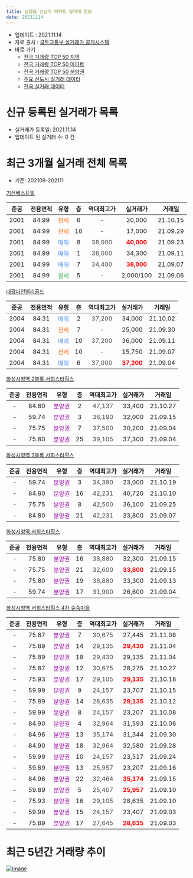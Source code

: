 ```yaml
---
title: 남양읍 신남리 아파트 실거래 정보
date: 20211114
---
```


* 업데이트 : 2021.11.14
* 자료 출처 : [국토교통부 실거래가 공개시스템](http://rt.molit.go.kr)
* 바로 가기
    * [전국 거래량 TOP 50 지역](https://apt-info.github.io/apt-trade-info/tr)
    * [전국 거래량 TOP 50 아파트](https://apt-info.github.io/apt-trade-info/ta)
    * [전국 거래량 TOP 50 분양권](https://apt-info.github.io/apt-trade-info/tb)
    * [주요 신도시 실거래 데이터](https://apt-info.github.io/apt-trade-info/newtown)
    * [전국 실거래 데이터](https://apt-info.github.io/apt-trade-info/all)



<script async src="https://pagead2.googlesyndication.com/pagead/js/adsbygoogle.js"></script>
<!-- 기본광고 -->
<ins class="adsbygoogle"
     style="display:block"
     data-ad-client="ca-pub-1142216861245946"
     data-ad-slot="4805727019"
     data-ad-format="auto"
     data-full-width-responsive="true"></ins>
<script>
     (adsbygoogle = window.adsbygoogle || []).push({});
</script>


# 신규 등록된 실거래가 목록

* 실거래가 등록일: 2021.11.14
* 업데이트 된 실거래 수: 0 건




<script async src="https://pagead2.googlesyndication.com/pagead/js/adsbygoogle.js"></script>
<!-- 기본광고 -->
<ins class="adsbygoogle"
     style="display:block"
     data-ad-client="ca-pub-1142216861245946"
     data-ad-slot="4805727019"
     data-ad-format="auto"
     data-full-width-responsive="true"></ins>
<script>
     (adsbygoogle = window.adsbygoogle || []).push({});
</script>


# 최근 3개월 실거래 전체 목록
* 기준: 202109-202111


[기산베스트빌](https://search.naver.com/search.naver?query=%EA%B8%B0%EC%82%B0%EB%B2%A0%EC%8A%A4%ED%8A%B8%EB%B9%8C)

|준공|전용면적|유형|층|역대최고가|실거래가|거래일|
|:---:|:---:|:---:|:---:|:---:|:---:|:---:|
|2001|84.99|<span style="color:#FF5A00">전세</span>|6|<span style="color:#444444">-</span>|20,000|21.10.15|
|2001|84.99|<span style="color:#FF5A00">전세</span>|10|<span style="color:#444444">-</span>|17,000|21.09.29|
|2001|84.99|<span style="color:#4285F3">매매</span>|8|<span style="color:#444444">38,000</span>|<b><span style="color:#FF0000">40,000</span></b>|21.09.23|
|2001|84.99|<span style="color:#4285F3">매매</span>|1|<span style="color:#444444">38,000</span>|34,300|21.09.11|
|2001|84.99|<span style="color:#4285F3">매매</span>|7|<span style="color:#444444">34,400</span>|<b><span style="color:#FF0000">38,000</span></b>|21.09.07|
|2001|84.99|<span style="color:#34A853">월세</span>|5|<span style="color:#444444">-</span>|2,000/100|21.09.06|

[대광파인밸리골드](https://search.naver.com/search.naver?query=%EB%8C%80%EA%B4%91%ED%8C%8C%EC%9D%B8%EB%B0%B8%EB%A6%AC%EA%B3%A8%EB%93%9C)

|준공|전용면적|유형|층|역대최고가|실거래가|거래일|
|:---:|:---:|:---:|:---:|:---:|:---:|:---:|
|2004|84.31|<span style="color:#4285F3">매매</span>|2|<span style="color:#444444">37,200</span>|34,000|21.10.02|
|2004|84.31|<span style="color:#FF5A00">전세</span>|7|<span style="color:#444444">-</span>|25,000|21.09.30|
|2004|84.31|<span style="color:#4285F3">매매</span>|10|<span style="color:#444444">37,200</span>|36,000|21.09.11|
|2004|84.31|<span style="color:#FF5A00">전세</span>|10|<span style="color:#444444">-</span>|15,750|21.09.07|
|2004|84.31|<span style="color:#4285F3">매매</span>|6|<span style="color:#444444">37,000</span>|<b><span style="color:#FF0000">37,200</span></b>|21.09.04|

[화성시청역 2블록 서희스타힐스](https://search.naver.com/search.naver?query=%ED%99%94%EC%84%B1%EC%8B%9C%EC%B2%AD%EC%97%AD+2%EB%B8%94%EB%A1%9D+%EC%84%9C%ED%9D%AC%EC%8A%A4%ED%83%80%ED%9E%90%EC%8A%A4)

|준공|전용면적|유형|층|역대최고가|실거래가|거래일|
|:---:|:---:|:---:|:---:|:---:|:---:|:---:|
|-|84.80|<span style="color:#9C11A5">분양권</span>|2|<span style="color:#444444">47,137</span>|33,400|21.10.27|
|-|59.74|<span style="color:#9C11A5">분양권</span>|3|<span style="color:#444444">36,190</span>|32,000|21.09.15|
|-|75.75|<span style="color:#9C11A5">분양권</span>|7|<span style="color:#444444">37,500</span>|30,200|21.09.04|
|-|75.80|<span style="color:#9C11A5">분양권</span>|25|<span style="color:#444444">39,105</span>|37,300|21.09.04|

[화성시청역 3블록 서희스타힐스](https://search.naver.com/search.naver?query=%ED%99%94%EC%84%B1%EC%8B%9C%EC%B2%AD%EC%97%AD+3%EB%B8%94%EB%A1%9D+%EC%84%9C%ED%9D%AC%EC%8A%A4%ED%83%80%ED%9E%90%EC%8A%A4)

|준공|전용면적|유형|층|역대최고가|실거래가|거래일|
|:---:|:---:|:---:|:---:|:---:|:---:|:---:|
|-|59.74|<span style="color:#9C11A5">분양권</span>|3|<span style="color:#444444">34,390</span>|23,000|21.10.19|
|-|84.80|<span style="color:#9C11A5">분양권</span>|16|<span style="color:#444444">42,231</span>|40,720|21.10.10|
|-|75.75|<span style="color:#9C11A5">분양권</span>|8|<span style="color:#444444">42,500</span>|36,100|21.09.25|
|-|84.80|<span style="color:#9C11A5">분양권</span>|21|<span style="color:#444444">42,231</span>|33,800|21.09.07|

[화성시청역 서희스타힐스](https://search.naver.com/search.naver?query=%ED%99%94%EC%84%B1%EC%8B%9C%EC%B2%AD%EC%97%AD+%EC%84%9C%ED%9D%AC%EC%8A%A4%ED%83%80%ED%9E%90%EC%8A%A4)

|준공|전용면적|유형|층|역대최고가|실거래가|거래일|
|:---:|:---:|:---:|:---:|:---:|:---:|:---:|
|-|75.80|<span style="color:#9C11A5">분양권</span>|16|<span style="color:#444444">38,880</span>|32,300|21.09.15|
|-|75.75|<span style="color:#9C11A5">분양권</span>|21|<span style="color:#444444">32,600</span>|<b><span style="color:#FF0000">33,800</span></b>|21.09.15|
|-|75.80|<span style="color:#9C11A5">분양권</span>|19|<span style="color:#444444">38,880</span>|33,300|21.09.13|
|-|59.74|<span style="color:#9C11A5">분양권</span>|17|<span style="color:#444444">31,900</span>|26,600|21.09.04|

[화성시청역 서희스타힐스 4차 숲속마을](https://search.naver.com/search.naver?query=%ED%99%94%EC%84%B1%EC%8B%9C%EC%B2%AD%EC%97%AD+%EC%84%9C%ED%9D%AC%EC%8A%A4%ED%83%80%ED%9E%90%EC%8A%A4+4%EC%B0%A8+%EC%88%B2%EC%86%8D%EB%A7%88%EC%9D%84)

|준공|전용면적|유형|층|역대최고가|실거래가|거래일|
|:---:|:---:|:---:|:---:|:---:|:---:|:---:|
|-|75.87|<span style="color:#9C11A5">분양권</span>|7|<span style="color:#444444">30,675</span>|27,445|21.11.08|
|-|75.89|<span style="color:#9C11A5">분양권</span>|14|<span style="color:#444444">29,135</span>|<b><span style="color:#FF0000">29,430</span></b>|21.11.04|
|-|75.89|<span style="color:#9C11A5">분양권</span>|18|<span style="color:#444444">29,430</span>|29,135|21.11.04|
|-|75.87|<span style="color:#9C11A5">분양권</span>|12|<span style="color:#444444">30,675</span>|28,275|21.10.27|
|-|75.93|<span style="color:#9C11A5">분양권</span>|17|<span style="color:#444444">29,105</span>|<b><span style="color:#FF0000">29,135</span></b>|21.10.18|
|-|59.99|<span style="color:#9C11A5">분양권</span>|9|<span style="color:#444444">24,157</span>|23,707|21.10.15|
|-|75.89|<span style="color:#9C11A5">분양권</span>|14|<span style="color:#444444">28,635</span>|<b><span style="color:#FF0000">29,135</span></b>|21.10.12|
|-|59.99|<span style="color:#9C11A5">분양권</span>|8|<span style="color:#444444">24,157</span>|23,207|21.10.08|
|-|84.90|<span style="color:#9C11A5">분양권</span>|4|<span style="color:#444444">32,964</span>|31,593|21.10.06|
|-|84.96|<span style="color:#9C11A5">분양권</span>|13|<span style="color:#444444">35,174</span>|31,344|21.09.30|
|-|84.90|<span style="color:#9C11A5">분양권</span>|18|<span style="color:#444444">32,964</span>|32,580|21.09.28|
|-|59.99|<span style="color:#9C11A5">분양권</span>|10|<span style="color:#444444">24,157</span>|23,517|21.09.24|
|-|59.89|<span style="color:#9C11A5">분양권</span>|13|<span style="color:#444444">25,957</span>|23,207|21.09.16|
|-|84.96|<span style="color:#9C11A5">분양권</span>|22|<span style="color:#444444">32,464</span>|<b><span style="color:#FF0000">35,174</span></b>|21.09.15|
|-|59.89|<span style="color:#9C11A5">분양권</span>|5|<span style="color:#444444">25,407</span>|<b><span style="color:#FF0000">25,957</span></b>|21.09.10|
|-|75.93|<span style="color:#9C11A5">분양권</span>|16|<span style="color:#444444">29,105</span>|28,635|21.09.10|
|-|59.99|<span style="color:#9C11A5">분양권</span>|15|<span style="color:#444444">24,157</span>|23,407|21.09.03|
|-|75.89|<span style="color:#9C11A5">분양권</span>|17|<span style="color:#444444">27,645</span>|<b><span style="color:#FF0000">28,635</span></b>|21.09.03|



<script async src="https://pagead2.googlesyndication.com/pagead/js/adsbygoogle.js"></script>
<!-- 기본광고 -->
<ins class="adsbygoogle"
     style="display:block"
     data-ad-client="ca-pub-1142216861245946"
     data-ad-slot="4805727019"
     data-ad-format="auto"
     data-full-width-responsive="true"></ins>
<script>
     (adsbygoogle = window.adsbygoogle || []).push({});
</script>


# 최근 5년간 거래량 추이


<div style="width:100%;">
    <canvas id="deal_progress" height="200"></canvas>
</div>

<script>
new Chart(document.getElementById("deal_progress"), {
    type: 'line',
    data: {
        labels: ['16.01','16.02','16.03','16.04','16.05','16.06','16.07','16.08','16.09','16.10','16.11','16.12','17.01','17.02','17.03','17.04','17.05','17.06','17.07','17.08','17.09','17.10','17.11','17.12','18.01','18.02','18.03','18.04','18.05','18.06','18.07','18.08','18.09','18.10','18.11','18.12','19.01','19.02','19.03','19.04','19.05','19.06','19.07','19.08','19.09','19.10','19.11','19.12','20.01','20.02','20.03','20.04','20.05','20.06','20.07','20.08','20.09','20.10','20.11','20.12','21.01','21.02','21.03','21.04','21.05','21.06','21.07','21.08','21.09','21.10','21.11'],
        datasets: [{
            label: '매매/분양권',
            data: [4,2,4,8,2,5,3,4,4,3,4,3,0,5,3,2,6,3,6,4,5,2,2,4,3,5,7,3,5,20,12,6,5,19,14,13,14,2,4,3,3,2,3,3,0,4,3,11,57,62,43,48,65,70,28,17,17,29,56,75,41,35,47,43,29,20,30,18,23,10,3],
            borderColor: "rgba(66, 133, 243, 1)",
            backgroundColor: "rgba(66, 133, 243, 0.05)",
            borderWidth: 1,
            pointRadius: 0,
            fill: false,
            lineTension: 0
        },{
            label: '전/월세',
            data: [2,5,1,5,1,3,2,0,4,0,2,2,3,4,1,2,3,2,4,1,2,2,4,0,4,1,1,4,5,5,1,1,1,0,3,2,5,2,1,2,1,2,5,0,2,6,3,1,3,4,3,3,5,5,8,3,3,2,3,0,1,1,4,2,2,5,9,6,4,1,0],
            borderColor: "rgba(255, 90, 0, 1)",
            backgroundColor: "rgba(255, 90, 0, 0.05)",
            borderWidth: 1,
            pointRadius: 0,
            fill: false,
            lineTension: 0
        },{
            label: '합계',
            data: [6,7,5,13,3,8,5,4,8,3,6,5,3,9,4,4,9,5,10,5,7,4,6,4,7,6,8,7,10,25,13,7,6,19,17,15,19,4,5,5,4,4,8,3,2,10,6,12,60,66,46,51,70,75,36,20,20,31,59,75,42,36,51,45,31,25,39,24,27,11,3],
            borderColor: "rgba(0, 0, 0, 1)",
            backgroundColor: "rgba(0, 0, 0, 0.03)",
            borderWidth: 0.1,
            pointRadius: 0,
            fill: true,
            lineTension: 0
        }
        ]
    },
    options: {
        responsive: true,
        title: {
            display: false
        },
        tooltips: {
            mode: 'index',
            intersect: false
        },
        hover: {
            mode: 'nearest',
            intersect: true
        },
        scales: {
            xAxes: [{
                display: true,
                scaleLabel: {
                    display: true,
                    labelString: '년/월'
                }
            }],
            yAxes: [{
                display: true,
                ticks: {
                    suggestedMin: 0,
                },
                scaleLabel: {
                    display: true,
                    labelString: '실거래 수'
                }
            }]
        }
    }
});

</script>


[![image](https://apt-info.github.io/images/2020-01-03-apt-trade-info/1024x500.png)](https://play.google.com/store/apps/details?id=com.aptinfo.apttradeinfo)


